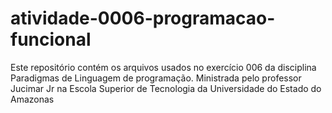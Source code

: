 # atividade-0006-programacao-funcional
Este repositório contém os arquivos usados no exercício 006 da disciplina Paradigmas de Linguagem de programação. Ministrada pelo professor Jucimar Jr na Escola Superior de Tecnologia da Universidade do Estado do Amazonas
